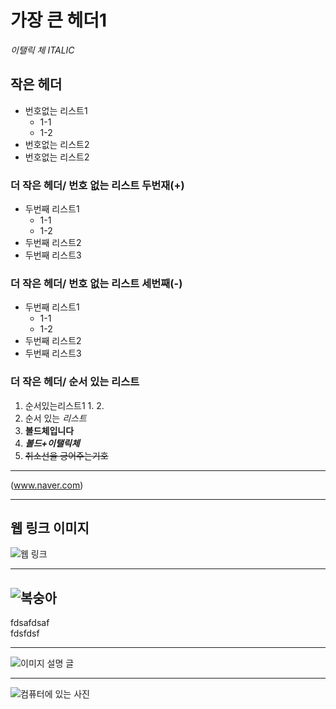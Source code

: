 # 가장 큰 헤더1   
*이탤릭 체  ITALIC*    
## 작은 헤더  
* 번호없는 리스트1  
  * 1-1  
  * 1-2  
* 번호없는 리스트2  
* 번호없는 리스트2  
### 더 작은 헤더/ 번호 없는 리스트 두번재(+)
+  두번째 리스트1
   + 1-1
   + 1-2
+  두번째 리스트2
+  두번째 리스트3

### 더 작은 헤더/ 번호 없는 리스트 세번째(-)
-  두번째 리스트1
   - 1-1  
   - 1-2
-  두번째 리스트2
-  두번째 리스트3

### 더 작은 헤더/ 순서 있는 리스트
1. 순서있는리스트1
   1.
   2.
2. 순서 있는 *리스트*
3. **볼드체입니다**
4. ***볼드+이탤릭체***
5. ~~취소선을 긍어주는기호~~
- - -
(www.naver.com)
***
## 웹 링크 이미지  
![웹 링크](http://photo.jtbc.joins.com/news/2019/07/09/20190709080210807.jpg)
* * *
![복숭아](E:/img/login.png)
-------------------------
fdsafdsaf  
fdsfdsf  
- - -
![이미지 설명 글](https://i.imgur.com/81qyN1y.jpg)  
- - -
![컴퓨터에 있는 사진](assets/profile.png)
